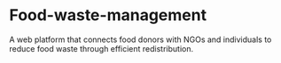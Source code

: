 # Food-waste-management
A web platform that connects food donors with NGOs and individuals to reduce food waste through efficient redistribution.
